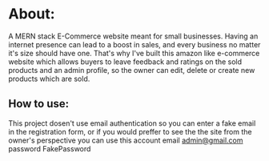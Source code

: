 # About:

A MERN stack E-Commerce website meant for small businesses. Having an internet presence can lead to a boost in sales, and every business no matter it's size should have one. That's why I've built this amazon like e-commerce website which allows buyers to leave feedback and ratings on the sold products and an admin profile, so the owner can edit, delete or create new products which are sold.

## How to use: 

This project dosen't use email authentication so you can enter a fake email in the registration form, or if you would preffer to see the the site from the owner's perspective you can use this account email admin@gmail.com password FakePassword

